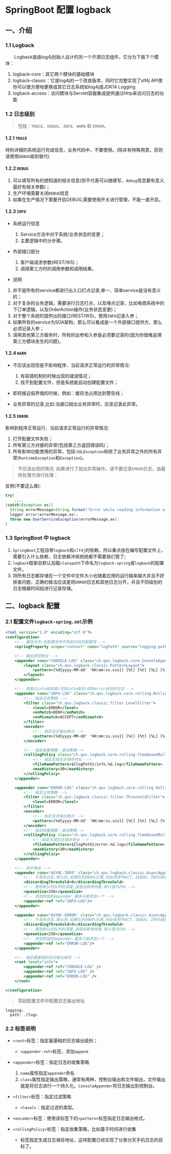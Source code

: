 # SpringBoot 配置 logback


## 一、介绍

### 1.1 Logback

　　Logback是由log4j创始人设计的另一个开源日志组件，它分为下面下个模块：

1. logback-core：其它两个模块的基础模块
1. logback-classic：它是log4j的一个改良版本，同时它完整实现了slf4j API使你可以很方便地更换成其它日志系统如log4j或JDK14 Logging
1. logback-access：访问模块与Servlet容器集成提供通过Http来访问日志的功能

### 1.2 日志级别

> 包括：`TRACE`、`DEBUG`、`INFO`、`WARN` 和 `ERROR`。

#### 1.2.1 `TRACE`

特别详细的系统运行完成信息，业务代码中，不要使用。(除非有特殊用意，否则请使用`DEBUG`级别替代)

#### 1.2.2 `DEBUG`

1. 可以填写所有的想知道的相关信息(但不代表可以随便写，`debug`信息要有意义,最好有相关参数)；
1. 生产环境需要关闭`DEBUG`信息
1. 如果在生产情况下需要开启DEBUG,需要使用开关进行管理，不能一直开启。

#### 1.2.3 `INFO`

- 系统运行信息
	
	1. Service方法中对于系统/业务状态的变更；
	1. 主要逻辑中的分步骤。

- 外部接口部分
	
	1. 客户端请求参数(REST/WS)；
	1. 调用第三方时的调用参数和调用结果。

- 说明

1. 并不是所有的service都进行出入口打点记录,单一、简单service是没有意义的；
1. 对于复杂的业务逻辑，需要进行日志打点，以及埋点记录，比如电商系统中的下订单逻辑，以及OrderAction操作(业务状态变更)；
1. 对于整个系统的提供出的接口(REST/WS)，使用`INFO`记录入参；
1. 如果所有的service为SOA架构，那么可以看成是一个外部接口提供方，那么必须记录入参；
1. 调用其他第三方服务时，所有的出参和入参是必须要记录的(因为你很难追溯第三方模块发生的问题)。

#### 1.2.4 `WARN`

- 不应该出现但是不影响程序、当前请求正常运行的异常情况:

	1. 有容错机制的时候出现的错误情况；
	1. 找不到配置文件，但是系统能自动创建配置文件；

- 即将接近临界值的时候，例如：缓存池占用达到警告线；
- 业务异常的记录,比如:当接口抛出业务异常时，应该记录此异常。

#### 1.2.5 `ERROR`

影响到程序正常运行、当前请求正常运行的异常情况:

1. 打开配置文件失败；
1. 所有第三方对接的异常(包括第三方返回错误码)；
1. 所有影响功能使用的异常，包括:`SQLException`和除了业务异常之外的所有异常(`RuntimeException`和`Exception`)。

> 不应该出现的情况:
> 如果进行了抛出异常操作，请不要记录`ERROR`日志，由最终处理方进行处理：

反例(不要这么做):

```java
try{
    ....
}catch(Exception ex){
  String errorMessage=String.format("Error while reading information of user [%s]",userName);
  logger.error(errorMessage,ex);
  throw new UserServiceException(errorMessage,ex);
}
```
### 1.3 SpringBoot 中 logback

1. `SpringBoot`工程自带`logback`和`slf4j`的依赖，所以重点放在编写配置文件上，需要引入什么依赖，日志依赖冲突统统都不需要我们管了;
1. `logback`框架会默认加载`classpath`下命名为`logback-spring`或`logback`的配置文件。
1. 将所有日志都存储在一个文件中文件大小也随着应用的运行越来越大并且不好排查问题，正确的做法应该是将`ERROR`日志和其他日志分开，并且不同级别的日志根据时间段进行记录存储。


## 二、logback 配置

### 2.1 配置文件`logback-spring.xml`示例

```xml
<?xml version="1.0" encoding="utf-8"?>
<configuration>
    <!-- 属性文件:在配置文件中找到对应的配置项 -->
    <springProperty scope="context" name="logPath" source="logging.path"/>

    <!-- 输出到控制台 -->
    <appender name="CONSOLE-LOG" class="ch.qos.logback.core.ConsoleAppender">
        <layout class="ch.qos.logback.classic.PatternLayout">
            <pattern>[%d{yyyy-MM-dd' 'HH:mm:ss.sss}] [%C] [%t] [%L] [%-5p] %m%n</pattern>
        </layout>
    </appender>

    <!-- 获取比info级别高(包括info级别)但除error级别的日志 -->
    <appender name="INFO-LOG" class="ch.qos.logback.core.rolling.RollingFileAppender">
        <!-- 指定过滤策略 -->
        <filter class="ch.qos.logback.classic.filter.LevelFilter">
            <level>ERROR</level>
            <onMatch>DENY</onMatch>
            <onMismatch>ACCEPT</onMismatch>
        </filter>
        <encoder>
            <!-- 指定日志输出格式 -->
            <pattern>[%d{yyyy-MM-dd' 'HH:mm:ss.sss}] [%C] [%t] [%L] [%-5p] %m%n</pattern>
        </encoder>

        <!-- 指定收集策略：滚动策略-->
        <rollingPolicy class="ch.qos.logback.core.rolling.TimeBasedRollingPolicy">
            <!-- 指定生成日志保存地址 -->
            <fileNamePattern>${logPath}/info.%d.log</fileNamePattern>
            <maxHistory>30</maxHistory>
        </rollingPolicy>
    </appender>

    <appender name="ERROR-LOG" class="ch.qos.logback.core.rolling.RollingFileAppender">
        <!-- 指定过滤策略 -->
        <filter class="ch.qos.logback.classic.filter.ThresholdFilter">
            <level>ERROR</level>
        </filter>
        <encoder>
            <!-- 指定日志输出格式 -->
            <pattern>[%d{yyyy-MM-dd' 'HH:mm:ss.sss}] [%C] [%t] [%L] [%-5p] %m%n</pattern>
        </encoder>
        <!-- 指定收集策略：滚动策略-->
        <rollingPolicy class="ch.qos.logback.core.rolling.TimeBasedRollingPolicy">
            <!--指定生成日志保存地址 -->
            <fileNamePattern>${logPath}/error.%d.log</fileNamePattern>
            <maxHistory>30</maxHistory>
        </rollingPolicy>
    </appender>

    <!-- 异步输出 -->
    <appender name="ASYNC-INFO" class="ch.qos.logback.classic.AsyncAppender">
        <!-- 不丢失日志.默认的,如果队列的80%已满,则会丢弃TRACT、DEBUG、INFO级别的日志 -->
        <discardingThreshold>0</discardingThreshold>
        <!-- 更改默认的队列的深度,该值会影响性能.默认值为256 -->
        <queueSize>256</queueSize>
        <!-- 添加附加的appender,最多只能添加一个 -->
        <appender-ref ref="INFO-LOG"/>
    </appender>

    <appender name="ASYNC-ERROR" class="ch.qos.logback.classic.AsyncAppender">
        <!-- 不丢失日志.默认的,如果队列的80%已满,则会丢弃TRACT、DEBUG、INFO级别的日志 -->
        <discardingThreshold>0</discardingThreshold>
        <!-- 更改默认的队列的深度,该值会影响性能.默认值为256 -->
        <queueSize>256</queueSize>
        <!-- 添加附加的appender,最多只能添加一个 -->
        <appender-ref ref="ERROR-LOG"/>
    </appender>

    <!-- 指定最基础的日志输出级别 -->
    <root level="info">
        <appender-ref ref="CONSOLE-LOG" />
        <appender-ref ref="INFO-LOG" />
        <appender-ref ref="ERROR-LOG" />
    </root>

</configuration>
```

> 项目配置文件中配置日志输出地址

	
	logging:
	  path: ./logs
	    
### 2.2 标签说明

- `<root>`标签：指定最基础的日志输出级别；
	- `<appender-ref>`标签，添加`append`


- `<appender>`标签：指定日志的收集策略
	1. `name`属性指定`appender`命名
	1. `class`属性指定输出策略，通常有两种，控制台输出和文件输出，文件输出就是将日志进行一个持久化。`ConsoleAppender`将日志输出到控制台。


- `<filter>`标签：指定过滤策略
	- `<level>`：指定过滤的类型。


- `<encoder>`标签：使用该标签下的`<pattern>`标签指定日志输出格式。

- `<rollingPolicy>`标签：指定收集策略，比如基于时间进行收集

	- <fileNamePattern>标签指定生成日志保存地址，这样配置已经实现了分类分天手机日志的目标了。